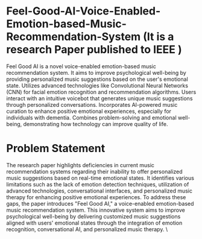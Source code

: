 # Feel-Good-AI-Voice-Enabled-Emotion-based-Music-Recommendation-System (It is a research Paper published to IEEE )


Feel Good AI is a novel voice-enabled emotion-based music recommendation system.
It aims to improve psychological well-being by providing personalized music suggestions based on the user's emotional state.
Utilizes advanced technologies like Convolutional Neural Networks (CNN) for facial emotion recognition and recommendation algorithms.
Users interact with an intuitive voicebot that generates unique music suggestions through personalized conversations.
Incorporates AI-powered music curation to enhance positive emotional experiences, especially for individuals with dementia.
Combines problem-solving and emotional well-being, demonstrating how technology can improve quality of life.


# Problem Statement

The research paper highlights deficiencies in current music recommendation systems regarding their inability to offer personalized music suggestions based on real-time emotional states. It identifies various limitations such as the lack of emotion detection techniques, utilization of advanced technologies, conversational interfaces, and personalized music therapy for enhancing positive emotional experiences. To address these gaps, the paper introduces "Feel Good AI," a voice-enabled emotion-based music recommendation system. This innovative system aims to improve psychological well-being by delivering customized music suggestions aligned with users' emotional states through the integration of emotion recognition, conversational AI, and personalized music therapy.
\
